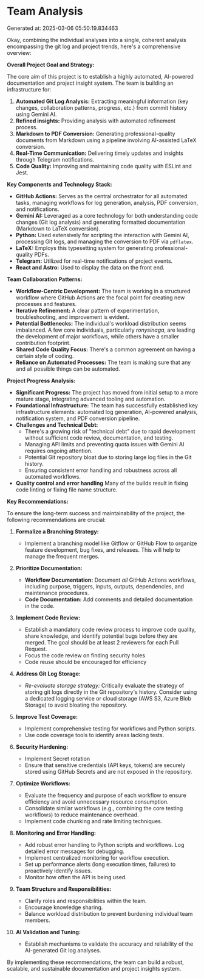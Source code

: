 # Team Analysis
Generated at: 2025-03-06 05:50:19.834463

Okay, combining the individual analyses into a single, coherent analysis encompassing the git log and project trends, here's a comprehensive overview:

**Overall Project Goal and Strategy:**

The core aim of this project is to establish a highly automated, AI-powered documentation and project insight system. The team is building an infrastructure for:

1.  **Automated Git Log Analysis:** Extracting meaningful information (key changes, collaboration patterns, progress, etc.) from commit history using Gemini AI.
2.  **Refined insights:** Providing analysis with automated refinement process.
3.  **Markdown to PDF Conversion:** Generating professional-quality documents from Markdown using a pipeline involving AI-assisted LaTeX conversion.
4.  **Real-Time Communication:** Delivering timely updates and insights through Telegram notifications.
5.  **Code Quality:** Improving and maintaining code quality with ESLint and Jest.

**Key Components and Technology Stack:**

*   **GitHub Actions:** Serves as the central orchestrator for all automated tasks, managing workflows for log generation, analysis, PDF conversion, and notifications.
*   **Gemini AI:** Leveraged as a core technology for both understanding code changes (Git log analysis) and generating formatted documentation (Markdown to LaTeX conversion).
*   **Python:** Used extensively for scripting the interaction with Gemini AI, processing Git logs, and managing the conversion to PDF via `pdflatex`.
*   **LaTeX:** Employs this typesetting system for generating professional-quality PDFs.
*   **Telegram:** Utilized for real-time notifications of project events.
*   **React and Astro:** Used to display the data on the front end.

**Team Collaboration Patterns:**

*   **Workflow-Centric Development:** The team is working in a structured workflow where GitHub Actions are the focal point for creating new processes and features.
*   **Iterative Refinement:** A clear pattern of experimentation, troubleshooting, and improvement is evident.
*   **Potential Bottlenecks:** The individual's workload distribution seems imbalanced. A few core individuals, particularly *ronysinaga*, are leading the development of major workflows, while others have a smaller contribution footprint.
*   **Shared Code Quality Focus:** There's a common agreement on having a certain style of coding.
*  **Reliance on Automated Processes:** The team is making sure that any and all possible things can be automated.

**Project Progress Analysis:**

*   **Significant Progress:** The project has moved from initial setup to a more mature stage, integrating advanced tooling and automation.
*   **Foundational Infrastructure:** The team has successfully established key infrastructure elements: automated log generation, AI-powered analysis, notification system, and PDF conversion pipeline.
*   **Challenges and Technical Debt:**
    *   There's a growing risk of "technical debt" due to rapid development without sufficient code review, documentation, and testing.
    *   Managing API limits and preventing quota issues with Gemini AI requires ongoing attention.
    *   Potential Git repository bloat due to storing large log files in the Git history.
    *   Ensuring consistent error handling and robustness across all automated workflows.
*   **Quality control and error handling** Many of the builds result in fixing code linting or fixing file name structure.

**Key Recommendations:**

To ensure the long-term success and maintainability of the project, the following recommendations are crucial:

1.  **Formalize a Branching Strategy:**
    *   Implement a branching model like Gitflow or GitHub Flow to organize feature development, bug fixes, and releases. This will help to manage the frequent merges.

2.  **Prioritize Documentation:**
    *   **Workflow Documentation:** Document *all* GitHub Actions workflows, including purpose, triggers, inputs, outputs, dependencies, and maintenance procedures.
    *   **Code Documentation:** Add comments and detailed documentation in the code.

3.  **Implement Code Review:**
    *   Establish a mandatory code review process to improve code quality, share knowledge, and identify potential bugs before they are merged. The goal should be at least 2 reviewers for each Pull Request.
    *   Focus the code review on finding security holes
    *   Code reuse should be encouraged for efficiency

4.  **Address Git Log Storage:**
    *   *Re-evaluate storage strategy:* Critically evaluate the strategy of storing git logs directly in the Git repository's history. Consider using a dedicated logging service or cloud storage (AWS S3, Azure Blob Storage) to avoid bloating the repository.

5.  **Improve Test Coverage:**
    *   Implement comprehensive testing for workflows and Python scripts.
    *   Use code coverage tools to identify areas lacking tests.

6.  **Security Hardening:**
    *   Implement Secret rotation
    *   Ensure that sensitive credentials (API keys, tokens) are securely stored using GitHub Secrets and are not exposed in the repository.

7.  **Optimize Workflows:**
    *   Evaluate the frequency and purpose of each workflow to ensure efficiency and avoid unnecessary resource consumption.
    *   Consolidate similar workflows (e.g., combining the core testing workflows) to reduce maintenance overhead.
    *   Implement code chunking and rate limiting techniques.

8.  **Monitoring and Error Handling:**
    *   Add robust error handling to Python scripts and workflows. Log detailed error messages for debugging.
    *   Implement centralized monitoring for workflow execution.
    *   Set up performance alerts (long execution times, failures) to proactively identify issues.
    *   Monitor how often the API is being used.

9.  **Team Structure and Responsibilities:**
    *   Clarify roles and responsibilities within the team.
    *   Encourage knowledge sharing.
    *   Balance workload distribution to prevent burdening individual team members.

10. **AI Validation and Tuning:**
    *   Establish mechanisms to validate the accuracy and reliability of the AI-generated Git log analyses.

By implementing these recommendations, the team can build a robust, scalable, and sustainable documentation and project insights system.
